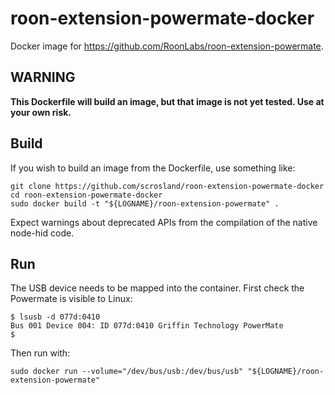 # roon-extension-powermate-docker
Docker image for https://github.com/RoonLabs/roon-extension-powermate.

## WARNING

**This Dockerfile will build an image, but that image is not yet tested. Use at your own risk.**

## Build

If you wish to build an image from the Dockerfile, use something like:

```
git clone https://github.com/scrosland/roon-extension-powermate-docker
cd roon-extension-powermate-docker
sudo docker build -t "${LOGNAME}/roon-extension-powermate" .
```

Expect warnings about deprecated APIs from the compilation of the native node-hid code.

## Run

The USB device needs to be mapped into the container. First check the Powermate is visible to Linux:

```
$ lsusb -d 077d:0410
Bus 001 Device 004: ID 077d:0410 Griffin Technology PowerMate
$ 
```

Then run with:

```
sudo docker run --volume="/dev/bus/usb:/dev/bus/usb" "${LOGNAME}/roon-extension-powermate"
```
